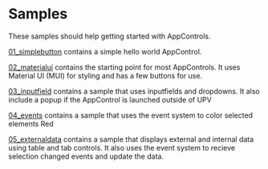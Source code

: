 # Samples
These samples should help getting started with AppControls.

[01_simplebutton](01_simplebutton/README.md) contains a simple hello world AppControl.

[02_materialui](02_materialui/README.md) contains the starting point for most AppControls. It uses Material UI (MUI) for styling and has a few buttons for use.

[03_inputfield](03_inputfield/README.md) contains a sample that uses inputfields and dropdowns. It also include a popup if the AppControl is launched outside of UPV

[04_events](04_events/README.md) contains a sample that uses the event system to color selected elements Red

[05_externaldata](05_externaldata/README.md) contains a sample that displays external and internal data using table and tab controls. It also uses the event system to recieve selection changed events and update the data.
